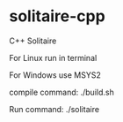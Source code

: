 # solitaire-cpp
C++ Solitaire 

For Linux run in terminal 

For Windows use MSYS2

compile command: 
./build.sh

Run command: 
./solitaire
